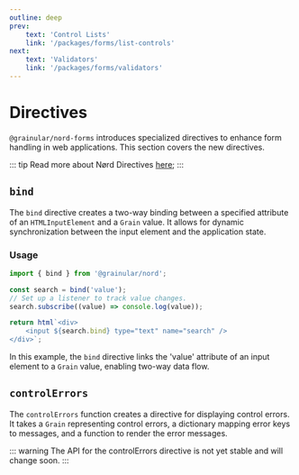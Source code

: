```yaml
---
outline: deep
prev:
    text: 'Control Lists'
    link: '/packages/forms/list-controls'
next:
    text: 'Validators'
    link: '/packages/forms/validators'
---
```


<!-- @format -->

# Directives

`@grainular/nord-forms` introduces specialized directives to enhance form handling in web applications. This section covers the new directives.

::: tip
Read more about Nørd Directives [here](../../guide/directives.md);
:::

## `bind`

The `bind` directive creates a two-way binding between a specified attribute of an `HTMLInputElement` and a `Grain` value. It allows for dynamic synchronization between the input element and the application state.

### Usage

```ts
import { bind } from '@grainular/nord';

const search = bind('value');
// Set up a listener to track value changes.
search.subscribe((value) => console.log(value));

return html`<div>
    <input ${search.bind} type="text" name="search" />
</div>`;
```

In this example, the `bind` directive links the 'value' attribute of an input element to a `Grain` value, enabling two-way data flow.

## `controlErrors`

The `controlErrors` function creates a directive for displaying control errors. It takes a `Grain` representing control errors, a dictionary mapping error keys to messages, and a function to render the error messages.

::: warning
The API for the controlErrors directive is not yet stable and will change soon.
:::
